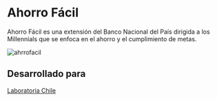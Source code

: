 # Ahorro Fácil

Ahorro Fácil es una extensión del Banco Nacional del País dirigida a los Millennials que se enfoca en el ahorro y el cumplimiento de metas.

![ahrrofacil](https://user-images.githubusercontent.com/32287743/37950119-bf9e113a-316d-11e8-9c2f-72c9edfa0689.png)

## Desarrollado para
[Laboratoria Chile](https://www.figma.com/proto/VpmBQ22z9Zp02k0x9jdlPTCs/Ahorro-F%C3%A1cil?scaling=contain&node-id=1%3A3)
